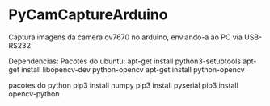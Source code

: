 # PyCamCaptureArduino

Captura imagens da camera ov7670 no arduino, enviando-a ao PC via USB-RS232


Dependencias:
Pacotes do ubuntu:
apt-get install python3-setuptools
apt-get install libopencv-dev python-opencv
apt-get install python-opencv

pacotes do python
pip3 install numpy
pip3 install pyserial
pip3 install opencv-python